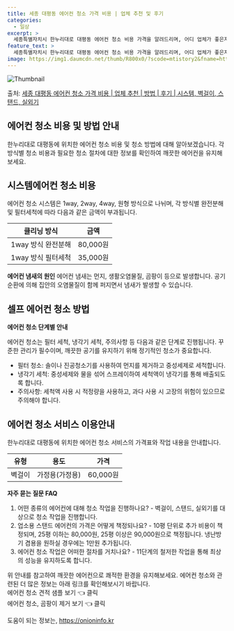 ```yaml
---
title: 세종 대평동 에어컨 청소 가격 비용 | 업체 추천 및 후기
categories:
  - 일상
excerpt: >
  세종특별자치시 한누리대로 대평동 에어컨 청소 비용 가격을 알려드리며, 어디 업체가 좋은지 후기를 통해 알아보겠습니다. 현재 글에서는 시스템, 벽걸이, 스탠드, 실외기 각각에 대해 청소 비용이 나와 있으니 참고하시면 되겠습니다. 에어컨 분해 청소 방법 보기 👈 클릭셀프 에어컨 청소 방법 보기👈 클릭한누리대로 대평동 에어컨 청소 비용시스템에어컨 방식클리닝방식금액1way 방식에어컨 완전분해80,000원1way 방식에어컨 필터세척35,000원2way 방식에어컨 완전분해90,000원2way 방식에어컨 필터세척35,000원4way 방식에어컨 완전분해120,000원4way 방식에어컨 필터세척35,000원원형방식에어컨 완전분해140,000원원형방식에어컨 필터세척35,000원에어컨 청소 견적 샘플 보기 👈 클릭에어컨 냄..
feature_text: >
  세종특별자치시 한누리대로 대평동 에어컨 청소 비용 가격을 알려드리며, 어디 업체가 좋은지 후기를 통해 알아보겠습니다. 현재 글에서는 시스템, 벽걸이, 스탠드, 실외기 각각에 대해 청소 비용이 나와 있으니 참고하시면 되겠습니다. 에어컨 분해 청소 방법 보기 👈 클릭셀프 에어컨 청소 방법 보기👈 클릭한누리대로 대평동 에어컨 청소 비용시스템에어컨 방식클리닝방식금액1way 방식에어컨 완전분해80,000원1way 방식에어컨 필터세척35,000원2way 방식에어컨 완전분해90,000원2way 방식에어컨 필터세척35,000원4way 방식에어컨 완전분해120,000원4way 방식에어컨 필터세척35,000원원형방식에어컨 완전분해140,000원원형방식에어컨 필터세척35,000원에어컨 청소 견적 샘플 보기 👈 클릭에어컨 냄..
image: https://img1.daumcdn.net/thumb/R800x0/?scode=mtistory2&fname=https%3A%2F%2Fblog.kakaocdn.net%2Fdn%2FnqE7h%2FbtsHv8CIkYF%2FxTV7UEEymtoDLlEZcjgipK%2Fimg.webp
---
```


![Thumbnail](https://img1.daumcdn.net/thumb/R800x0/?scode=mtistory2&fname=https%3A%2F%2Fblog.kakaocdn.net%2Fdn%2FnqE7h%2FbtsHv8CIkYF%2FxTV7UEEymtoDLlEZcjgipK%2Fimg.webp)

<p>출처: <a href="https://onioninfo.kr/entry/%EC%84%B8%EC%A2%85-%EB%8C%80%ED%8F%89%EB%8F%99-%EC%97%90%EC%96%B4%EC%BB%A8-%EC%B2%AD%EC%86%8C-%EA%B0%80%EA%B2%A9-%EB%B9%84%EC%9A%A9-%EC%97%85%EC%B2%B4-%EC%B6%94%EC%B2%9C-%EB%B0%A9%EB%B2%95-%ED%9B%84%EA%B8%B0-%EC%8B%9C%EC%8A%A4%ED%85%9C-%EB%B2%BD%EA%B1%B8%EC%9D%B4-%EC%8A%A4%ED%83%A0%EB%93%9C-%EC%8B%A4%EC%99%B8%EA%B8%B0" rel="dofollow">세종 대평동 에어컨 청소 가격 비용 | 업체 추천 | 방법 | 후기 | 시스템, 벽걸이, 스탠드, 실외기</a> </p>

## 에어컨 청소 비용 및 방법 안내



한누리대로 대평동에 위치한 에어컨 청소 비용 및 청소 방법에 대해 알아보겠습니다. 각 방식별 청소 비용과 필요한 청소 절차에 대한 정보를
확인하여 깨끗한 에어컨을 유지해보세요.



## 시스템에어컨 청소 비용

에어컨 청소 시스템은 1way, 2way, 4way, 원형 방식으로 나뉘며, 각 방식별 완전분해 및 필터세척에 따라 다음과 같은 금액이
부과됩니다.

**클리닝 방식** | **금액**  
---|---  
1way 방식 완전분해 | 80,000원  
1way 방식 필터세척 | 35,000원  
  


**에어컨 냄새의 원인** 에어컨 냄새는 먼지, 생활오염물질, 곰팡이 등으로 발생합니다. 공기순환에 의해 집안의 오염물질이 함께 퍼지면서
냄새가 발생할 수 있습니다.



## 셀프 에어컨 청소 방법

**에어컨 청소 단계별 안내**

에어컨 청소는 필터 세척, 냉각기 세척, 주의사항 등 다음과 같은 단계로 진행됩니다. 꾸준한 관리가 필수이며, 깨끗한 공기를 유지하기 위해
정기적인 청소가 중요합니다.

  * 필터 청소: 솔이나 진공청소기를 사용하여 먼지를 제거하고 중성세제로 세척합니다.
  * 냉각기 세척: 중성세제와 물을 섞어 스프레이하여 세척액이 냉각기를 통해 배출되도록 합니다.
  * 주의사항: 세척액 사용 시 적정량을 사용하고, 과다 사용 시 고장의 위험이 있으므로 주의해야 합니다.



## 에어컨 청소 서비스 이용안내

한누리대로 대평동에 위치한 에어컨 청소 서비스의 가격표와 작업 내용을 안내합니다.

**유형** | **용도** | **가격**  
---|---|---  
벽걸이 | 가정용(가정용) | 60,000원  
  


**자주 묻는 질문 FAQ**

  1. 어떤 종류의 에어컨에 대해 청소 작업을 진행하나요? - 벽걸이, 스탠드, 실외기를 대상으로 청소 작업을 진행합니다.
  2. 업소용 스탠드 에어컨의 가격은 어떻게 책정되나요? - 10평 단위로 추가 비용이 책정되며, 25평 이하는 80,000원, 25평 이상은 90,000원으로 책정됩니다. 냉난방기 겸용을 원하실 경우에는 1만원 추가됩니다.
  3. 에어컨 청소 작업은 어떠한 절차를 거치나요? - 11단계의 철저한 작업을 통해 최상의 성능을 유지하도록 합니다.



위 안내를 참고하여 깨끗한 에어컨으로 쾌적한 환경을 유지해보세요. 에어컨 청소와 관련된 더 많은 정보는 아래 링크를 확인해보시기 바랍니다.  
에어컨 청소 견적 샘플 보기 👈 클릭  
에어컨 청소, 곰팡이 제거 보기 👈 클릭





 

도움이 되는 정보는, <a href="https://onioninfo.kr" rel="dofollow">https://onioninfo.kr</a>


